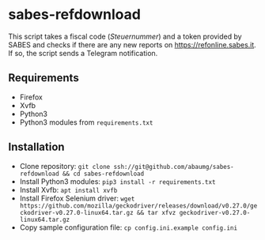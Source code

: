 # sabes-refdownload

This script takes a fiscal code (*Steuernummer*) and a token provided by SABES and checks if there are any new reports on https://refonline.sabes.it. If so, the script sends a Telegram notification.


## Requirements
- Firefox
- Xvfb
- Python3
- Python3 modules from `requirements.txt`

## Installation
* Clone repository: `git clone ssh://git@github.com/abaumg/sabes-refdownload && cd sabes-refdownload`
* Install Python3 modules: `pip3 install -r requirements.txt`
* Install Xvfb: `apt install xvfb`
* Install Firefox Selenium driver: `wget https://github.com/mozilla/geckodriver/releases/download/v0.27.0/geckodriver-v0.27.0-linux64.tar.gz && tar xfvz geckodriver-v0.27.0-linux64.tar.gz`
* Copy sample configuration file: `cp config.ini.example config.ini`